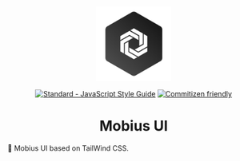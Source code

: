 <p align="center">
  <a href="#" target="_blank" rel="noopener noreferrer">
    <img width="150" src="./public/assets/thoughts-daily.jpg" alt="Thoughts Daily Logo"/>
  </a>
</p>

<p align="center">
  <a href="https://standardjs.com"><img src="https://img.shields.io/badge/code_style-standard-brightgreen.svg" alt="Standard - JavaScript Style Guide"></a>
  <a href="http://commitizen.github.io/cz-cli/"><img src="https://img.shields.io/badge/commitizen-friendly-brightgreen.svg" alt="Commitizen friendly"></a>
</p>

<h1 align="center">Mobius UI</h1>

🎨 Mobius UI based on TailWind CSS.
